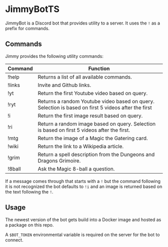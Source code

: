 # JimmyBotTS


JimmyBot is a Discord bot that provides utility to a server. It uses the ```!``` as a prefix for commands.

## Commands

Jimmy provides the following utility commands:

Command | Function 
 --- | --- 
!help| Returns a list of all available commands.
!links | Invite and Github links.
!yt  | Return the first Youtube video based on query.
!ryt | Returns a random Youtube video based on query. Selection is based on first 5 videos after the first
!i   | Return the first image result based on query.
!ri  | Return a random image based on query. Selection is based on first 5 videos after the first.
!mtg | Return the image of a Magic the Gatering card.
!wiki| Return the link to a Wikipedia article.
!grim| Return a spell description from the Dungeons and Dragons Grimoire.
!8ball| Ask the Magic 8-ball a question.

If a message comes through that starts with a ```!``` but the command following it is not recognized the bot defaults to ```!i``` and an image is returned based on the text following the ```!```.

## Usage

The newest version of the bot gets build into a Docker image and hosted as a package on this repo.

A ```$BOT_TOKEN``` environmental variable is required on the server for the bot to connect.
